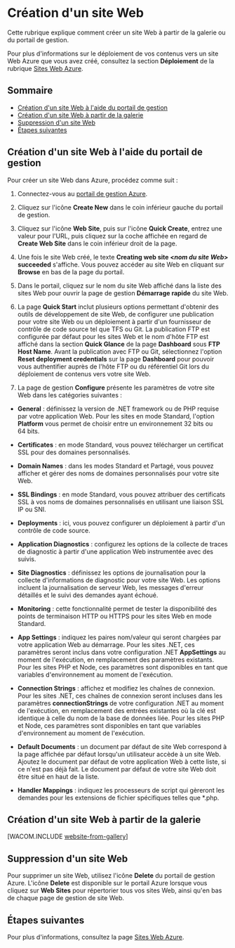 <properties  linkid="manage-services-how-to-create-websites" urlDisplayName="How to create" pageTitle="How to create web sites - Azure service management" metaKeywords="Azure creating web site, Azure deleting website" description="Learn how to create a web site using the Azure Management Portal." metaCanonical="" services="web-sites" documentationCenter="" title="How to Create and Deploy a Web Site" authors="timamm" solutions="" manager="" editor="" />

# Création d'un site Web

Cette rubrique explique comment créer un site Web à partir de la galerie ou du portail de gestion.

Pour plus d'informations sur le déploiement de vos contenus vers un site Web Azure que vous avez créé, consultez la section **Déploiement** de la rubrique [Sites Web Azure](/fr-fr/documentation/services/web-sites/).

## Sommaire

* [Création d'un site Web à l'aide du portail de gestion](#createawebsiteportal)
* [Création d'un site Web à partir de la galerie](#howtocreatefromgallery)
* [Suppression d'un site Web](#deleteawebsite)
* [Étapes suivantes](#nextsteps)

## <a name="createawebsiteportal"></a>Création d'un site Web à l'aide du portail de gestion

Pour créer un site Web dans Azure, procédez comme suit :

1.  Connectez-vous au [portail de gestion Azure][1].

2.  Cliquez sur l'icône **Create New** dans le coin inférieur gauche du portail de gestion.

3.  Cliquez sur l'icône **Web Site**, puis sur l'icône **Quick Create**, entrez une valeur pour l'URL, puis cliquez sur la coche affichée en regard de **Create Web Site** dans le coin inférieur droit de la page.

4.  Une fois le site Web créé, le texte **Creating web site <*nom du site Web*> succeeded** s'affiche. Vous pouvez accéder au site Web en cliquant sur **Browse** en bas de la page du portail.

5.  Dans le portail, cliquez sur le nom du site Web affiché dans la liste des sites Web pour ouvrir la page de gestion **Démarrage rapide** du site Web.

6.  La page **Quick Start** inclut plusieurs options permettant d'obtenir des outils de développement de site Web, de configurer une publication pour votre site Web ou un déploiement à partir d'un fournisseur de contrôle de code source tel que TFS ou Git. La publication FTP est configurée par défaut pour les sites Web et le nom d'hôte FTP est affiché dans la section **Quick Glance** de la page **Dashboard** sous **FTP Host Name**. Avant la publication avec FTP ou Git, sélectionnez l'option **Reset deployment credentials** sur la page **Dashboard** pour pouvoir vous authentifier auprès de l'hôte FTP ou du référentiel Git lors du déploiement de contenus vers votre site Web.

7.  La page de gestion **Configure** présente les paramètres de votre site Web dans les catégories suivantes :

* **General** : définissez la version de .NET framework ou de PHP requise par votre application Web. Pour les sites en mode Standard, l'option **Platform** vous permet de choisir entre un environnement 32 bits ou 64 bits.

* **Certificates** : en mode Standard, vous pouvez télécharger un certificat SSL pour des domaines personnalisés.

* **Domain Names** : dans les modes Standard et Partagé, vous pouvez afficher et gérer des noms de domaines personnalisés pour votre site Web.

* **SSL Bindings** : en mode Standard, vous pouvez attribuer des certificats SSL à vos noms de domaines personnalisés en utilisant une liaison SSL IP ou SNI.

* **Deployments** : ici, vous pouvez configurer un déploiement à partir d'un contrôle de code source.

* **Application Diagnostics** : configurez les options de la collecte de traces de diagnostic à partir d'une application Web instrumentée avec des suivis.

* **Site Diagnostics** : définissez les options de journalisation pour la collecte d'informations de diagnostic pour votre site Web. Les options incluent la journalisation de serveur Web, les messages d'erreur détaillés et le suivi des demandes ayant échoué.

* **Monitoring** : cette fonctionnalité permet de tester la disponibilité des points de terminaison HTTP ou HTTPS pour les sites Web en mode Standard.

* **App Settings** : indiquez les paires nom/valeur qui seront chargées par votre application Web au démarrage. Pour les sites .NET, ces paramètres seront inclus dans votre configuration .NET **AppSettings** au moment de l'exécution, en remplacement des paramètres existants. Pour les sites PHP et Node, ces paramètres sont disponibles en tant que variables d'environnement au moment de l'exécution.

* **Connection Strings** : affichez et modifiez les chaînes de connexion. Pour les sites .NET, ces chaînes de connexion seront incluses dans les paramètres **connectionStrings** de votre configuration .NET au moment de l'exécution, en remplacement des entrées existantes où la clé est identique à celle du nom de la base de données liée. Pour les sites PHP et Node, ces paramètres sont disponibles en tant que variables d'environnement au moment de l'exécution.

* **Default Documents** : un document par défaut de site Web correspond à la page affichée par défaut lorsqu'un utilisateur accède à un site Web. Ajoutez le document par défaut de votre application Web à cette liste, si ce n'est pas déjà fait. Le document par défaut de votre site Web doit être situé en haut de la liste.

* **Handler Mappings** : indiquez les processeurs de script qui gèreront les demandes pour les extensions de fichier spécifiques telles que \*.php.

## <a name="howtocreatefromgallery"></a>Création d'un site Web à partir de la galerie

[WACOM.INCLUDE [website-from-gallery](../includes/website-from-gallery.md)]

## <a name="deleteawebsite"></a>Suppression d'un site Web

Pour supprimer un site Web, utilisez l'icône **Delete** du portail de gestion Azure. L'icône **Delete** est disponible sur le portail Azure lorsque vous cliquez sur **Web Sites** pour répertorier tous vos sites Web, ainsi qu'en bas de chaque page de gestion de site Web.

## <a name="nextsteps"></a>Étapes suivantes

Pour plus d'informations, consultez la page [Sites Web Azure](/fr-fr/documentation/services/web-sites/).



[1]: http://manage.windowsazure.com/